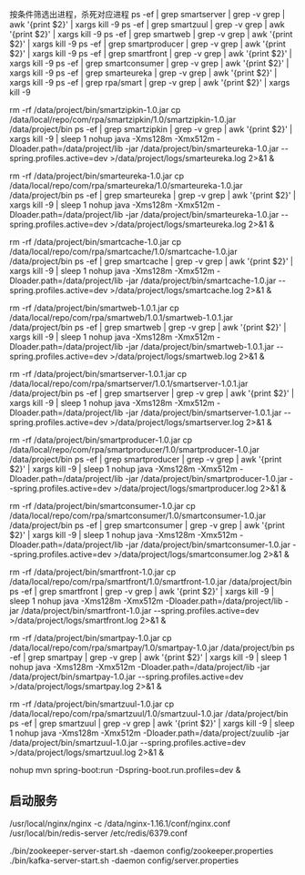 按条件筛选出进程，杀死对应进程
ps -ef | grep smartserver | grep -v grep | awk '{print $2}' | xargs kill -9 
ps -ef | grep smartzuul | grep -v grep | awk '{print $2}' | xargs kill -9
ps -ef | grep smartweb | grep -v grep | awk '{print $2}' | xargs kill -9
ps -ef | grep smartproducer | grep -v grep | awk '{print $2}' | xargs kill -9
ps -ef | grep smartfront | grep -v grep | awk '{print $2}' | xargs kill -9
ps -ef | grep smartconsumer | grep -v grep | awk '{print $2}' | xargs kill -9
ps -ef | grep smarteureka | grep -v grep | awk '{print $2}' | xargs kill -9
ps -ef | grep rpa/smart | grep -v grep | awk '{print $2}' | xargs kill -9



rm -rf /data/project/bin/smartzipkin-1.0.jar
cp /data/local/repo/com/rpa/smartzipkin/1.0/smartzipkin-1.0.jar /data/project/bin
ps -ef | grep smartzipkin | grep -v grep | awk '{print $2}' | xargs kill -9 | sleep 1
nohup java -Xms128m -Xmx512m  -Dloader.path=/data/project/lib -jar /data/project/bin/smarteureka-1.0.jar --spring.profiles.active=dev >/data/project/logs/smarteureka.log 2>&1 &



rm -rf /data/project/bin/smarteureka-1.0.jar
cp /data/local/repo/com/rpa/smarteureka/1.0/smarteureka-1.0.jar /data/project/bin
ps -ef | grep smarteureka | grep -v grep | awk '{print $2}' | xargs kill -9 | sleep 1
nohup java -Xms128m -Xmx512m  -Dloader.path=/data/project/lib -jar /data/project/bin/smarteureka-1.0.jar --spring.profiles.active=dev >/data/project/logs/smarteureka.log 2>&1 &



rm -rf /data/project/bin/smartcache-1.0.jar
cp /data/local/repo/com/rpa/smartcache/1.0/smartcache-1.0.jar /data/project/bin
ps -ef | grep smartcache | grep -v grep | awk '{print $2}' | xargs kill -9 | sleep 1
nohup java -Xms128m -Xmx512m  -Dloader.path=/data/project/lib -jar /data/project/bin/smartcache-1.0.jar --spring.profiles.active=dev >/data/project/logs/smartcache.log 2>&1 &

rm -rf /data/project/bin/smartweb-1.0.1.jar
cp /data/local/repo/com/rpa/smartweb/1.0.1/smartweb-1.0.1.jar /data/project/bin
ps -ef | grep smartweb | grep -v grep | awk '{print $2}' | xargs kill -9 | sleep 1
nohup java -Xms128m -Xmx512m  -Dloader.path=/data/project/lib -jar /data/project/bin/smartweb-1.0.1.jar --spring.profiles.active=dev >/data/project/logs/smartweb.log 2>&1 &


rm -rf /data/project/bin/smartserver-1.0.1.jar
cp /data/local/repo/com/rpa/smartserver/1.0.1/smartserver-1.0.1.jar /data/project/bin
ps -ef | grep smartserver | grep -v grep | awk '{print $2}' | xargs kill -9 | sleep 1
nohup java -Xms128m -Xmx512m  -Dloader.path=/data/project/lib -jar /data/project/bin/smartserver-1.0.1.jar --spring.profiles.active=dev >/data/project/logs/smartserver.log 2>&1 &


rm -rf /data/project/bin/smartproducer-1.0.jar
cp /data/local/repo/com/rpa/smartproducer/1.0/smartproducer-1.0.jar /data/project/bin
ps -ef | grep smartproducer | grep -v grep | awk '{print $2}' | xargs kill -9 | sleep 1
nohup java -Xms128m -Xmx512m  -Dloader.path=/data/project/lib -jar /data/project/bin/smartproducer-1.0.jar --spring.profiles.active=dev >/data/project/logs/smartproducer.log 2>&1 &

rm -rf /data/project/bin/smartconsumer-1.0.jar
cp /data/local/repo/com/rpa/smartconsumer/1.0/smartconsumer-1.0.jar /data/project/bin
ps -ef | grep smartconsumer | grep -v grep | awk '{print $2}' | xargs kill -9 | sleep 1
nohup java -Xms128m -Xmx512m  -Dloader.path=/data/project/lib -jar /data/project/bin/smartconsumer-1.0.jar  --spring.profiles.active=dev >/data/project/logs/smartconsumer.log 2>&1 &

rm -rf /data/project/bin/smartfront-1.0.jar
cp /data/local/repo/com/rpa/smartfront/1.0/smartfront-1.0.jar /data/project/bin
ps -ef | grep smartfront | grep -v grep | awk '{print $2}' | xargs kill -9 | sleep 1
nohup java -Xms128m -Xmx512m  -Dloader.path=/data/project/lib -jar /data/project/bin/smartfront-1.0.jar  --spring.profiles.active=dev >/data/project/logs/smartfront.log 2>&1 &


rm -rf /data/project/bin/smartpay-1.0.jar
cp /data/local/repo/com/rpa/smartpay/1.0/smartpay-1.0.jar /data/project/bin
ps -ef | grep smartpay | grep -v grep | awk '{print $2}' | xargs kill -9 | sleep 1
nohup java -Xms128m -Xmx512m  -Dloader.path=/data/project/lib -jar /data/project/bin/smartpay-1.0.jar --spring.profiles.active=dev >/data/project/logs/smartpay.log 2>&1 &

rm -rf /data/project/bin/smartzuul-1.0.jar
cp /data/local/repo/com/rpa/smartzuul/1.0/smartzuul-1.0.jar /data/project/bin
ps -ef | grep smartzuul | grep -v grep | awk '{print $2}' | xargs kill -9 | sleep 1
nohup java -Xms128m -Xmx512m  -Dloader.path=/data/project/zuulib -jar /data/project/bin/smartzuul-1.0.jar --spring.profiles.active=dev >/data/project/logs/smartzuul.log 2>&1 &

nohup mvn spring-boot:run -Dspring-boot.run.profiles=dev &


## 启动服务 ##

/usr/local/nginx/nginx -c /data/nginx-1.16.1/conf/nginx.conf
/usr/local/bin/redis-server /etc/redis/6379.conf

./bin/zookeeper-server-start.sh -daemon config/zookeeper.properties
./bin/kafka-server-start.sh -daemon config/server.properties


